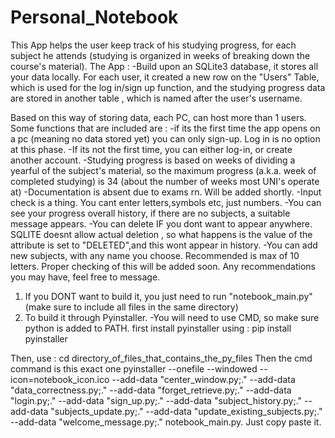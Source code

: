 # Personal_Notebook
This App helps the user keep track of his studying progress, for each subject he attends (studying is organized in weeks of breaking down the course's material). 
The App :
-Build upon an SQLite3 database, it stores all your data locally. For each user, it created a new row on the "Users" Table, which is used for the log in/sign up function, and the studying progress data 
are stored in another table , which is named after the user's username.

Based on this way of storing data, each PC, can host more than 1 users.
Some functions that are included are : 
-if its the first time the app opens on a pc (meaning no data stored yet) you can only sign-up. Log in is no option at this phase.
-If its not the first time, you can either log-in, or create another account.
-Studying progress is based on weeks of dividing a yearful of the subject's material, so the maximum progress (a.k.a. week of completed studying) is 34 (about the number of weeks most UNI's operate at)
-Documentation is absent due to exams rn. Will be added shortly.
-Input check is a thing. You cant enter letters,symbols etc, just numbers.
-You can see your progress overall history, if there are no subjects, a suitable message appears.
-You can delete IF you dont want to appear anywhere. SQLITE doesnt allow actual deletion , so what happens is the value of the attribute is set to "DELETED",and this wont appear in history.
-You can add new subjects, with any name you choose. Recommended is max of 10 letters. Proper checking of this will be added soon.
Any recommendations you may have, feel free to message.



1) If you DONT want to build it, you just need to run "notebook_main.py" (make sure to include all files in the same directory)
2) To build it through Pyinstaller.
-You will need to use CMD, so make sure python is added to PATH.
first install pyinstaller using : pip install pyinstaller

Then, use : cd directory_of_files_that_contains_the_py_files
Then the cmd command is this exact one pyinstaller --onefile --windowed --icon=notebook_icon.ico --add-data "center_window.py;." --add-data "data_correctness.py;." --add-data "forget_retrieve.py;." --add-data "login.py;." --add-data "sign_up.py;." --add-data "subject_history.py;." --add-data "subjects_update.py;." --add-data "update_existing_subjects.py;." --add-data "welcome_message.py;." notebook_main.py. Just copy paste it.



